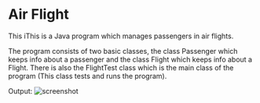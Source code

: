 # Air Flight

This iThis is a Java program which manages passengers in air flights. 

The program consists of two basic classes, the class Passenger which keeps info about a passenger and the class Flight which keeps info about a Flight. 
There is also the FlightTest class which is the main class of the program (This class tests and runs the program).

Output:
![screenshot](https://user-images.githubusercontent.com/78180193/116809763-67a82580-ab48-11eb-9525-b742990c90c6.jpg)
